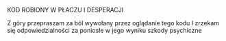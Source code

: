 KOD ROBIONY W PŁACZU I DESPERACJI

Z góry przepraszam za ból wywołany przez oglądanie tego kodu 
I zrzekam się odpowiedzialności za poniosłe w jego wyniku szkody psychiczne

